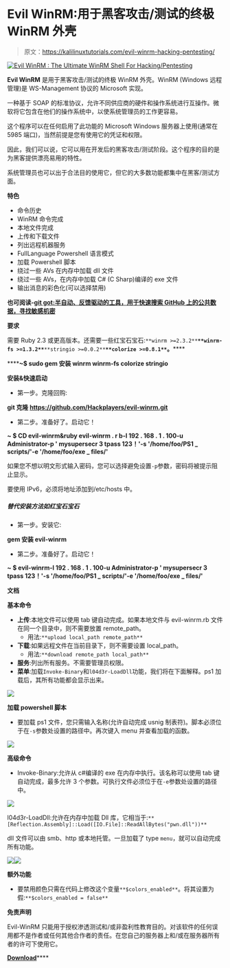 # Evil WinRM:用于黑客攻击/测试的终极 WinRM 外壳

> 原文：<https://kalilinuxtutorials.com/evil-winrm-hacking-pentesting/>

[![Evil WinRM : The Ultimate WinRM Shell For Hacking/Pentesting](img//11009ec22014e862937f15fbc2e5df3f.png "Evil WinRM : The Ultimate WinRM Shell For Hacking/Pentesting")](https://1.bp.blogspot.com/-hEbw0rQWBeY/XT9DQYASnhI/AAAAAAAABjs/0PA6rZU96AQAxI8kdxUiemCyyyf_-7jkwCLcBGAs/s1600/Evil-WinRM%25281%2529.png)

**Evil WinRM** 是用于黑客攻击/测试的终极 WinRM 外壳。WinRM (Windows 远程管理)是 WS-Management 协议的 Microsoft 实现。

一种基于 SOAP 的标准协议，允许不同供应商的硬件和操作系统进行互操作。微软将它包含在他们的操作系统中，以使系统管理员的工作更容易。

这个程序可以在任何启用了此功能的 Microsoft Windows 服务器上使用(通常在 5985 端口)，当然前提是您有使用它的凭证和权限。

因此，我们可以说，它可以用在开发后的黑客攻击/测试阶段。这个程序的目的是为黑客提供漂亮易用的特性。

系统管理员也可以出于合法目的使用它，但它的大多数功能都集中在黑客/测试方面。

**特色**

*   命令历史
*   WinRM 命令完成
*   本地文件完成
*   上传和下载文件
*   列出远程机器服务
*   FullLanguage Powershell 语言模式
*   加载 Powershell 脚本
*   绕过一些 AVs 在内存中加载 dll 文件
*   绕过一些 AVs，在内存中加载 C# (C Sharp)编译的 exe 文件
*   输出消息的彩色化(可以选择禁用)

**也可阅读-[git got:半自动、反馈驱动的工具，用于快速搜索 GitHub 上的公共数据，寻找敏感机密](https://kalilinuxtutorials.com/gitgot-semi-automated-feedback-driven-tool/)**

**要求**

需要 Ruby 2.3 或更高版本。还需要一些红宝石宝石:`**winrm >=2.3.2**`**`**winrm-fs >=1.3.2**`**`**stringio >=0.0.2**`**`**colorize >=0.8.1**`。******

 ******~$ sudo gem 安装 winrm winrm-fs colorize stringio**

**安装&快速启动**

*   第一步。克隆回购:

**git 克隆 https://github.com/Hackplayers/evil-winrm.git**

*   第二步。准备好了。启动它！

**~ $ CD evil-winrm&ruby evil-winrm . r b-I 192 . 168 . 1 . 100-u Administrator-p ' mysupersecr 3 tpass 123！'-s '/home/foo/PS1 _ scripts/'-e '/home/foo/exe _ files/'**

如果您不想以明文形式输入密码，您可以选择避免设置`-p`参数，密码将被提示阻止显示。

要使用 IPv6，必须将地址添加到/etc/hosts 中。

##### 替代安装方法如红宝石宝石

*   第一步。安装它:

**gem 安装 evil-winrm**

*   第二步。准备好了。启动它！

**~ $ evil-winrm-I 192 . 168 . 1 . 100-u Administrator-p ' mysupersecr 3 tpass 123！'-s '/home/foo/PS1 _ scripts/'-e '/home/foo/exe _ files/'**

**文档**

**基本命令**

*   **上传**:本地文件可以使用 tab 键自动完成。如果本地文件与 evil-winrm.rb 文件在同一个目录中，则不需要放置 remote_path。
    *   用法:`**upload local_path remote_path**`
*   **下载**:如果远程文件在当前目录下，则不需要设置 local_path。
    *   用法:`**download remote_path local_path**`
*   **服务**:列出所有服务。不需要管理员权限。
*   **菜单**:加载`Invoke-Binary`和`l04d3r-LoadDll`功能，我们将在下面解释。ps1 加载后，其所有功能都会显示出来。

![](img//fb53903dad1548cb2da13f05c01af971.png)

**加载 powershell 脚本**

*   要加载 ps1 文件，您只需输入名称(允许自动完成 usnig 制表符)。脚本必须位于在`-s`参数处设置的路径中。再次键入 menu 并查看加载的函数。

![](img//4d9cfd9870996061bcd352f451e9988a.png)

**高级命令**

*   Invoke-Binary:允许从 c#编译的 exe 在内存中执行。该名称可以使用 tab 键自动完成，最多允许 3 个参数。可执行文件必须位于在`-e`参数处设置的路径中。

![](img//2d9a0ac980742524dd302ab9829de96b.png)

l04d3r-LoadDll:允许在内存中加载 Dll 库，它相当于:`**[Reflection.Assembly]::Load([IO.File]::ReadAllBytes("pwn.dll"))**`

dll 文件可以由 smb、http 或本地托管。一旦加载了 type `menu`，就可以自动完成所有功能。

![](img//daa5005c9780a6fef0cc6e184995f38c.png)![](img//a5c2b186a52377624cac069abeb2c07c.png)

**额外功能**

*   要禁用颜色只需在代码上修改这个变量`**$colors_enabled**`。将其设置为假:`**$colors_enabled = false**`

**免责声明**

Evil-WinRM 只能用于授权渗透测试和/或非盈利性教育目的。对该软件的任何误用都不是作者或任何其他合作者的责任。在您自己的服务器上和/或在服务器所有者的许可下使用它。

[**Download**](https://github.com/Hackplayers/evil-winrm)****